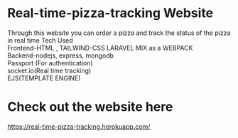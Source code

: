 # Real-time-pizza-tracking Website
Through this website you can order a pizza and track the status of the pizza in real time
Tech Used</br>
Frontend-HTML , TAILWIND-CSS LARAVEL MIX as a WEBPACK</br>
Backend-nodejs, express, mongodb</br>
Passport (For authentication)</br>
socket.io(Real time tracking)</br>
EJS(TEMPLATE ENGINE)

# Check out the website here
https://real-time-pizza-tracking.herokuapp.com/
